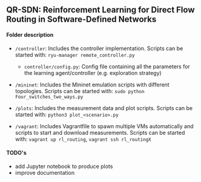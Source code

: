 ## QR-SDN: Reinforcement Learning for Direct Flow Routing in Software-Defined Networks


#### Folder description
- `/controller`:
Includes the controller implementation.
Scripts can be started with: `ryu-manager remote_controller.py`
    - `controller/config.py`:
        Config file containing all the parameters for the learning agent/controller (e.g. exploration strategy)

- `/mininet`:
Includes the Mininet emulation scripts with different topologies.
Scripts can be started with: `sudo python Four_switches_two_ways.py`

- `/plots`:
Includes the measurement data and plot scripts.
Scripts can be started with: `python3 plot_<scenario>.py`

- `/vagrant`:
Includes Vagrantfile to spawn multiple VMs automatically and scripts to start and download measurements.
Scripts can be started with: `vagrant up rl_routing`, `vagrant ssh rl_routingX`


#### TODO's

- add Jupyter notebook to produce plots
- improve documentation
